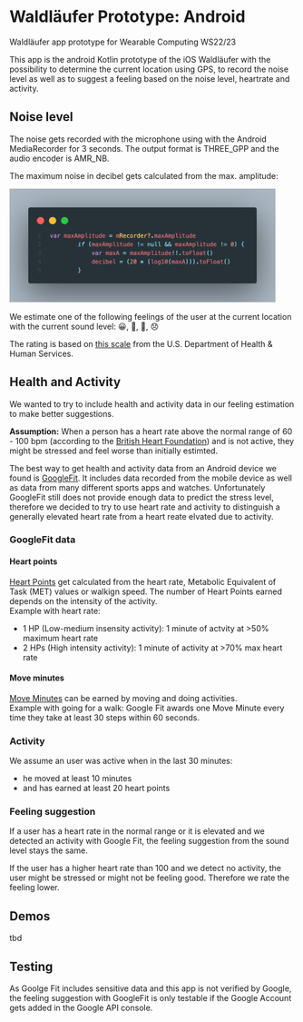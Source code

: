 # Waldläufer Prototype: Android
Waldläufer app prototype for Wearable Computing WS22/23

This app is the android Kotlin prototype of the iOS Waldläufer with the possibility to determine the current location using GPS, to record the noise level as well as to suggest a feeling based on the noise level, heartrate and activity.

## Noise level
The noise gets recorded with the microphone using with the Android MediaRecorder for 3 seconds. The output format is THREE_GPP and the audio encoder is AMR_NB.

The maximum noise in decibel gets calculated from the max. amplitude:

<img src="./media/audio.png" height="200px" />

We estimate one of the following feelings of the user at the current location with the current sound level: 😀, 🙂, 🙁, 😞

The rating is based on [this scale](https://www.noisyplanet.nidcd.nih.gov/sites/noisyplanet/files/Documents/Publications/HowLoudTooLoudBookmark.pdf) from the U.S. Department of Health & Human Services.

## Health and Activity
We wanted to try to include health and activity data in our feeling estimation to make better suggestions.

**Assumption:** When a person has a heart rate above the normal range of 60 - 100 bpm (according to the [British Heart Foundation](https://www.bhf.org.uk/informationsupport/heart-matters-magazine/medical/ask-the-experts/pulse-rate)) and is not active, they might be stressed and feel worse than initially estimted.

The best way to get health and activity data from an Android device we found is [GoogleFit](https://www.google.com/fit/). It includes data recorded from the mobile device as well as data from many different sports apps and watches.
Unfortunately GoogleFit still does not provide enough data to predict the stress level, therefore we decided to try to use heart rate and activity to distinguish a generally elevated heart rate from a heart reate elvated due to activity.

### GoogleFit data
#### Heart points
[Heart Points](https://developers.google.com/fit/datatypes/activity#heart_points) get calculated from the heart rate, Metabolic Equivalent of Task (MET) values or walkign speed. The number of Heart Points earned depends on the intensity of the activity.     
Example with heart rate:   
- 1 HP (Low-medium insensity activity): 1 minute of actvity at >50% maximum heart rate
- 2 HPs (High intensity activity): 1 minute of activity at >70% max heart rate

#### Move minutes
[Move Minutes](https://developers.google.com/fit/datatypes/activity#move_minutes) can be earned by moving and doing activities.   
Example with going for a walk: Google Fit awards one Move Minute every time they take at least 30 steps within 60 seconds.

### Activity
We assume an user was active when in the last 30 minutes:
- he moved at least 10 minutes
- and has earned at least 20 heart points

### Feeling suggestion
If a user has a heart rate in the normal range or it is elevated and we detected an activity with Google Fit, the feeling suggestion from the sound level stays the same.

If the user has a higher heart rate than 100 and we detect no activity, the user might be stressed or might not be feeling good. Therefore we rate the feeling lower.

## Demos
tbd

## Testing
As Goolge Fit includes sensitive data and this app is not verified by Google, the feeling suggestion with GoogleFit is only testable if the Google Account gets added in the Google API console.
